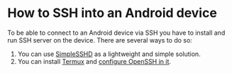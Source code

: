 
# How to SSH into an Android device

To be able to connect to an Android device via SSH you have to install and run SSH server on the device. There are several ways to do so:

1. You can use [SimpleSSHD](https://f-droid.org/en/packages/org.galexander.sshd/) as a lightweight and simple solution.
2. You can install [Termux](termux.md) and [configure OpenSSH in it](termux.md#ssh).
